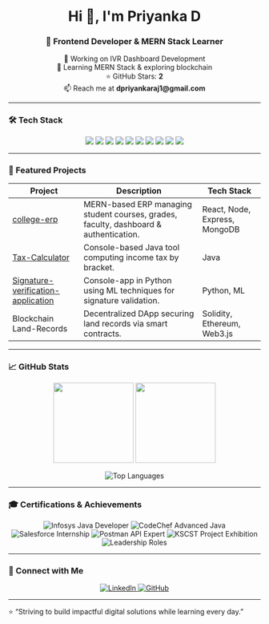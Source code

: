 <h1 align="center">Hi 👋, I'm Priyanka D</h1>
<h3 align="center">🌟 Frontend Developer & MERN Stack Learner</h3>

<p align="center">
🔭 Working on IVR Dashboard Development<br/>
🌱 Learning MERN Stack & exploring blockchain<br/>
⭐ GitHub Stars: <strong>2</strong><br/>
📫 Reach me at <strong>dpriyankaraj1@gmail.com</strong>
</p>

---

### 🛠️ Tech Stack
<p align="center">
  <img src="https://img.shields.io/badge/JavaScript-F7DF1E?style=for-the-badge&logo=javascript&logoColor=black" />
  <img src="https://img.shields.io/badge/React-20232A?style=for-the-badge&logo=react&logoColor=#61DAFB" />
  <img src="https://img.shields.io/badge/Node.js-339933?style=for-the-badge&logo=node.js" />
  <img src="https://img.shields.io/badge/Express.js-000000?style=for-the-badge&logo=express&logoColor=white" />
  <img src="https://img.shields.io/badge/MongoDB-47A248?style=for-the-badge&logo=mongodb" />
  <img src="https://img.shields.io/badge/PHP-777BB4?style=for-the-badge&logo=php" />
  <img src="https://img.shields.io/badge/MySQL-005C84?style=for-the-badge&logo=mysql" />
  <img src="https://img.shields.io/badge/Python-3776AB?style=for-the-badge&logo=python" />
  <img src="https://img.shields.io/badge/Java-ED8B00?style=for-the-badge&logo=java" />
  <img src="https://img.shields.io/badge/Solidity-363636?style=for-the-badge&logo=solidity" />
</p>

---

### 🔭 Featured Projects

| Project | Description | Tech Stack |
|--------|-------------|------------|
| [college-erp](https://github.com/Priyankaraj1/college-erp) | MERN-based ERP managing student courses, grades, faculty, dashboard & authentication. | React, Node, Express, MongoDB |
| [Tax-Calculator](https://github.com/Priyankaraj1/Tax-Calculator) | Console-based Java tool computing income tax by bracket. | Java |
| [Signature-verification-application](https://github.com/Priyankaraj1/Signature-verification-application) | Console-app in Python using ML techniques for signature validation. | Python, ML |
| Blockchain Land-Records | Decentralized DApp securing land records via smart contracts. | Solidity, Ethereum, Web3.js |

---

### 📈 GitHub Stats

<p align="center">
  <img src="https://github-readme-stats.vercel.app/api?username=Priyankaraj1&show_icons=true&theme=dracula" height="160" />
  <img src="https://streak-stats.demolab.com/?user=Priyankaraj1&theme=dracula" height="160" />
</p>

<p align="center">
  <img src="https://github-readme-stats.vercel.app/api/top-langs/?username=Priyankaraj1&layout=compact&theme=dracula" alt="Top Languages" />
</p>


---

### 🎓 Certifications & Achievements

<p align="center">
  <img src="https://img.shields.io/badge/Infosys%20Springboard-TechA%20Java%20Developer-blueviolet?style=for-the-badge" alt="Infosys Java Developer"/>
  <img src="https://img.shields.io/badge/CodeChef-Advanced%20Java%20Programming-orange?style=for-the-badge" alt="CodeChef Advanced Java"/>
  <img src="https://img.shields.io/badge/Salesforce-Virtual%20Internship%20Program-blue?style=for-the-badge" alt="Salesforce Internship"/>
  <img src="https://img.shields.io/badge/Postman-API%20Fundamentals%20Student%20Expert-ff6c37?style=for-the-badge&logo=postman" alt="Postman API Expert"/>
  <img src="https://img.shields.io/badge/KSCST-46th%20Project%20Exhibition-yellowgreen?style=for-the-badge" alt="KSCST Project Exhibition"/>
  <img src="https://img.shields.io/badge/Leadership-Peer%20Club%20Coordinator%20%26%20NSS%20Team%20Lead-brightgreen?style=for-the-badge" alt="Leadership Roles"/>
</p>

---

### 🔗 Connect with Me

<p align="center">
  <a href="https://www.linkedin.com/in/priyanka-d-a735a3232/">
    <img src="https://img.shields.io/badge/LinkedIn-blue?style=for-the-badge&logo=linkedin" alt="LinkedIn" />
  </a>
  <a href="https://github.com/Priyankaraj1">
    <img src="https://img.shields.io/badge/GitHub-black?style=for-the-badge&logo=github" alt="GitHub" />
  </a>
</p>

---

⭐ “Striving to build impactful digital solutions while learning every day.”
